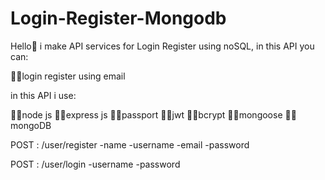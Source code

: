 # Login-Register-Mongodb

Hello👋 i make API services for Login Register using noSQL, in this API you can:

👌🏼login register using email

in this API i use:

💪🏼node js
💪🏼express js
💪🏼passport
💪🏼jwt
💪🏼bcrypt
💪🏼mongoose
💪🏼mongoDB

POST : /user/register -name -username -email -password

POST : /user/login -username -password

